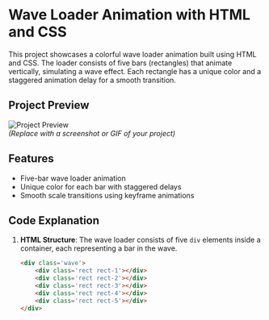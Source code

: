 # Wave Loader Animation with HTML and CSS

This project showcases a colorful wave loader animation built using HTML and CSS. The loader consists of five bars (rectangles) that animate vertically, simulating a wave effect. Each rectangle has a unique color and a staggered animation delay for a smooth transition.

## Project Preview

![Project Preview](URL-to-screenshot-or-gif)  
*(Replace with a screenshot or GIF of your project)*

## Features
- Five-bar wave loader animation
- Unique color for each bar with staggered delays
- Smooth scale transitions using keyframe animations

## Code Explanation
1. **HTML Structure**:
   The wave loader consists of five `div` elements inside a container, each representing a bar in the wave.

   ```html
   <div class='wave'>
       <div class='rect rect-1'></div>
       <div class='rect rect-2'></div>
       <div class='rect rect-3'></div>
       <div class='rect rect-4'></div>
       <div class='rect rect-5'></div>
   </div>

   
